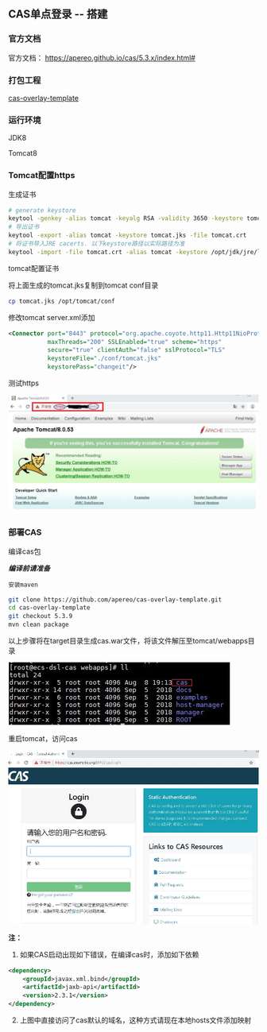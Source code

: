 ## CAS单点登录 -- 搭建

### 官方文档

官方文档： https://apereo.github.io/cas/5.3.x/index.html#

### 打包工程

[cas-overlay-template](https://github.com/apereo/cas-overlay-template)

### 运行环境

JDK8

Tomcat8

### Tomcat配置https

生成证书

```bash
# generate keystore
keytool -genkey -alias tomcat -keyalg RSA -validity 3650 -keystore tomcat.jks
# 导出证书
keytool -export -alias tomcat -keystore tomcat.jks -file tomcat.crt
# 将证书导入JRE cacerts. 以下keystore路径以实际路径为准
keytool -import -file tomcat.crt -alias tomcat -keystore /opt/jdk/jre/lib/security/cacerts 
```

tomcat配置证书

将上面生成的tomcat.jks复制到tomcat conf目录

```bash
cp tomcat.jks /opt/tomcat/conf
```

修改tomcat server.xml添加

```xml
<Connector port="8443" protocol="org.apache.coyote.http11.Http11NioProtocol"
           maxThreads="200" SSLEnabled="true" scheme="https"
           secure="true" clientAuth="false" sslProtocol="TLS"
           keystoreFile="./conf/tomcat.jks"
           keystorePass="changeit"/>
```

测试https

![](./images/tomcat-https.JPG)

### 部署CAS

编译cas包

***编译前请准备***
```text
安装maven
```
```bash
git clone https://github.com/apereo/cas-overlay-template.git
cd cas-overlay-template
git checkout 5.3.9
mvn clean package
```

以上步骤将在target目录生成cas.war文件，将该文件解压至tomcat/webapps目录

![](./images/cas-webapps.JPG)

重启tomcat，访问cas

![](./images/cas-login.JPG)

**注：**

1. 如果CAS启动出现如下错误，在编译cas时，添加如下依赖
```xml
<dependency>
    <groupId>javax.xml.bind</groupId>
    <artifactId>jaxb-api</artifactId>
    <version>2.3.1</version>
</dependency>
```

2. 上图中直接访问了cas默认的域名，这种方式请现在本地hosts文件添加映射

